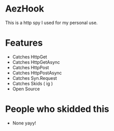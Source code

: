 # AezHook
This is a http spy I used for my personal use.

# Features
- Catches HttpGet
- Catches HttpGetAsync
- Catches HttpPost
- Catches HttpPostAsync
- Catches Syn.Request
- Catches Skids ( ig )
- Open Source
# People who skidded this
- None yayy!
